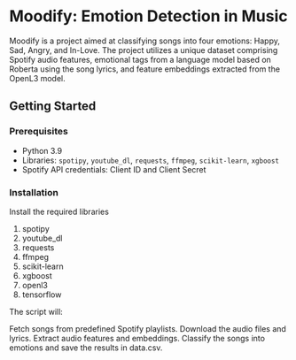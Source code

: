 # Moodify: Emotion Detection in Music

Moodify is a project aimed at classifying songs into four emotions: Happy, Sad, Angry, and In-Love. The project utilizes a unique dataset comprising Spotify audio features, emotional tags from a language model based on Roberta using the song lyrics, and feature embeddings extracted from the OpenL3 model.

## Getting Started

### Prerequisites

- Python 3.9
- Libraries: `spotipy`, `youtube_dl`, `requests`, `ffmpeg`, `scikit-learn`, `xgboost`
- Spotify API credentials: Client ID and Client Secret

### Installation


Install the required libraries
1. spotipy 
2. youtube_dl 
3. requests 
4. ffmpeg 
5. scikit-learn 
6. xgboost
7. openl3
8. tensorflow


The script will:

Fetch songs from predefined Spotify playlists.
Download the audio files and lyrics.
Extract audio features and embeddings.
Classify the songs into emotions and save the results in data.csv.



